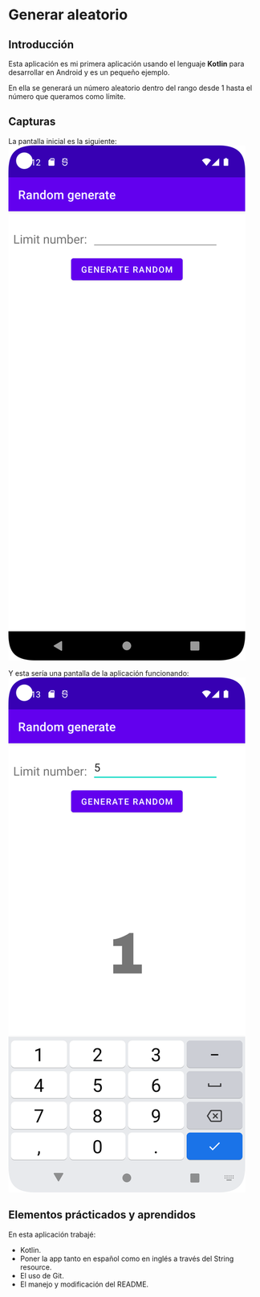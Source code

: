 # Generar aleatorio

## Introducción

Esta aplicación es mi primera aplicación usando el lenguaje **Kotlin** para desarrollar en Android y es un pequeño ejemplo.

En ella se generará un número aleatorio dentro del rango desde 1 hasta el número que queramos como límite.

## Capturas

La pantalla inicial es la siguiente:
![Pantalla inicial](/images/captura_inicial.png)

Y esta sería una pantalla de la aplicación funcionando:
![Pantalla funcionado](/images/captura_funcionado.png)

## Elementos prácticados y aprendidos

En esta aplicación trabajé:
- Kotlin.
- Poner la app tanto en español como en inglés a través del String resource.
- El uso de Git.
- El manejo y modificación del README.